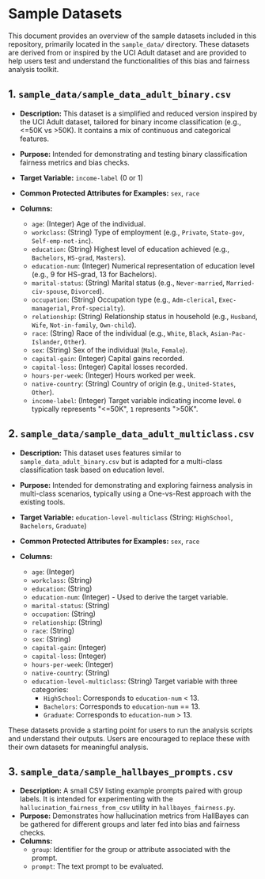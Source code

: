 # Sample Datasets

This document provides an overview of the sample datasets included in this repository, primarily located in the `sample_data/` directory. These datasets are derived from or inspired by the UCI Adult dataset and are provided to help users test and understand the functionalities of this bias and fairness analysis toolkit.

## 1. `sample_data/sample_data_adult_binary.csv`

*   **Description:** This dataset is a simplified and reduced version inspired by the UCI Adult dataset, tailored for binary income classification (e.g., <=50K vs >50K). It contains a mix of continuous and categorical features.
*   **Purpose:** Intended for demonstrating and testing binary classification fairness metrics and bias checks.
*   **Target Variable:** `income-label` (0 or 1)
*   **Common Protected Attributes for Examples:** `sex`, `race`

*   **Columns:**
    *   `age`: (Integer) Age of the individual.
    *   `workclass`: (String) Type of employment (e.g., `Private`, `State-gov`, `Self-emp-not-inc`).
    *   `education`: (String) Highest level of education achieved (e.g., `Bachelors`, `HS-grad`, `Masters`).
    *   `education-num`: (Integer) Numerical representation of education level (e.g., 9 for HS-grad, 13 for Bachelors).
    *   `marital-status`: (String) Marital status (e.g., `Never-married`, `Married-civ-spouse`, `Divorced`).
    *   `occupation`: (String) Occupation type (e.g., `Adm-clerical`, `Exec-managerial`, `Prof-specialty`).
    *   `relationship`: (String) Relationship status in household (e.g., `Husband`, `Wife`, `Not-in-family`, `Own-child`).
    *   `race`: (String) Race of the individual (e.g., `White`, `Black`, `Asian-Pac-Islander`, `Other`).
    *   `sex`: (String) Sex of the individual (`Male`, `Female`).
    *   `capital-gain`: (Integer) Capital gains recorded.
    *   `capital-loss`: (Integer) Capital losses recorded.
    *   `hours-per-week`: (Integer) Hours worked per week.
    *   `native-country`: (String) Country of origin (e.g., `United-States`, `Other`).
    *   `income-label`: (Integer) Target variable indicating income level. `0` typically represents "<=50K", `1` represents ">50K".

## 2. `sample_data/sample_data_adult_multiclass.csv`

*   **Description:** This dataset uses features similar to `sample_data_adult_binary.csv` but is adapted for a multi-class classification task based on education level.
*   **Purpose:** Intended for demonstrating and exploring fairness analysis in multi-class scenarios, typically using a One-vs-Rest approach with the existing tools.
*   **Target Variable:** `education-level-multiclass` (String: `HighSchool`, `Bachelors`, `Graduate`)
*   **Common Protected Attributes for Examples:** `sex`, `race`

*   **Columns:**
    *   `age`: (Integer)
    *   `workclass`: (String)
    *   `education`: (String)
    *   `education-num`: (Integer) - Used to derive the target variable.
    *   `marital-status`: (String)
    *   `occupation`: (String)
    *   `relationship`: (String)
    *   `race`: (String)
    *   `sex`: (String)
    *   `capital-gain`: (Integer)
    *   `capital-loss`: (Integer)
    *   `hours-per-week`: (Integer)
    *   `native-country`: (String)
    *   `education-level-multiclass`: (String) Target variable with three categories:
        *   `HighSchool`: Corresponds to `education-num` < 13.
        *   `Bachelors`: Corresponds to `education-num` == 13.
        *   `Graduate`: Corresponds to `education-num` > 13.

These datasets provide a starting point for users to run the analysis scripts and understand their outputs. Users are encouraged to replace these with their own datasets for meaningful analysis.

## 3. `sample_data/sample_hallbayes_prompts.csv`

*   **Description:** A small CSV listing example prompts paired with group labels. It is intended for experimenting with the `hallucination_fairness_from_csv` utility in `hallbayes_fairness.py`.
*   **Purpose:** Demonstrates how hallucination metrics from HallBayes can be gathered for different groups and later fed into bias and fairness checks.
*   **Columns:**
    *   `group`: Identifier for the group or attribute associated with the prompt.
    *   `prompt`: The text prompt to be evaluated.
